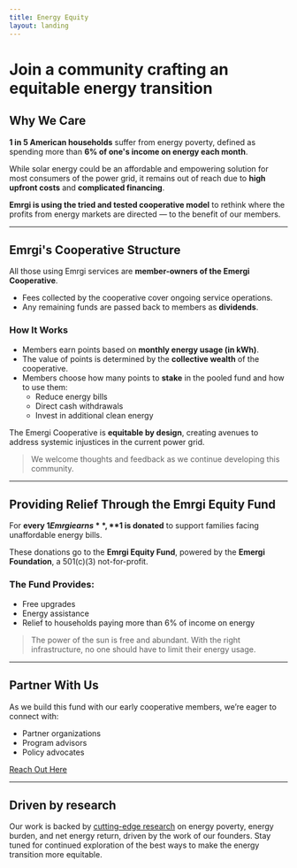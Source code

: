 ```yaml
---
title: Energy Equity
layout: landing
---
```


# Join a community crafting an equitable energy transition

## Why We Care

**1 in 5 American households** suffer from energy poverty, defined as spending more than **6% of one's income on energy each month**.

While solar energy could be an affordable and empowering solution for most consumers of the power grid, it remains out of reach due to **high upfront costs** and **complicated financing**.

**Emrgi is using the tried and tested cooperative model** to rethink where the profits from energy markets are directed — to the benefit of our members.

---

## Emrgi's Cooperative Structure

All those using Emrgi services are **member-owners of the Emergi Cooperative**.

- Fees collected by the cooperative cover ongoing service operations.
- Any remaining funds are passed back to members as **dividends**.

### How It Works

- Members earn points based on **monthly energy usage (in kWh)**.
- The value of points is determined by the **collective wealth** of the cooperative.
- Members choose how many points to **stake** in the pooled fund and how to use them:
  - Reduce energy bills
  - Direct cash withdrawals
  - Invest in additional clean energy

The Emergi Cooperative is **equitable by design**, creating avenues to address systemic injustices in the current power grid.

> We welcome thoughts and feedback as we continue developing this community.

---

## Providing Relief Through the Emrgi Equity Fund

For **every $1 Emrgi earns**, **$1 is donated** to support families facing unaffordable energy bills.

These donations go to the **Emrgi Equity Fund**, powered by the **Emergi Foundation**, a 501(c)(3) not-for-profit.

### The Fund Provides:

- Free upgrades
- Energy assistance
- Relief to households paying more than 6% of income on energy

> The power of the sun is free and abundant. With the right infrastructure, no one should have to limit their energy usage.

---

## Partner With Us

As we build this fund with our early cooperative members, we’re eager to connect with:

- Partner organizations
- Program advisors
- Policy advocates

[Reach Out Here](https://www.emrgi.com/contact)

---
## Driven by research

Our work is backed by [cutting-edge research](https://www.nature.com/articles/s41467-021-27673-y) on energy poverty, energy burden, and net energy return, driven by the work of our founders. Stay tuned for continued exploration of the best ways to make the energy transition more equitable.
